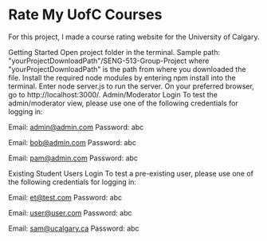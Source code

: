 # Rate My UofC Courses


For this project, I made a course rating website for the University of Calgary.

Getting Started
Open project folder in the terminal. Sample path: "yourProjectDownloadPath"/SENG-513-Group-Project where "yourProjectDownloadPath" is the path from where you downloaded the file.
Install the required node modules by entering npm install into the terminal.
Enter node server.js to run the server.
On your preferred browser, go to http://localhost:3000/.
Admin/Moderator Login
To test the admin/moderator view, please use one of the following credentials for logging in:

Email: admin@admin.com
Password: abc

Email: bob@admin.com
Password: abc

Email: pam@admin.com
Password: abc

Existing Student Users Login
To test a pre-existing user, please use one of the following credentials for logging in:

Email: et@test.com
Password: abc

Email: user@user.com
Password: abc

Email: sam@ucalgary.ca
Password: abc
